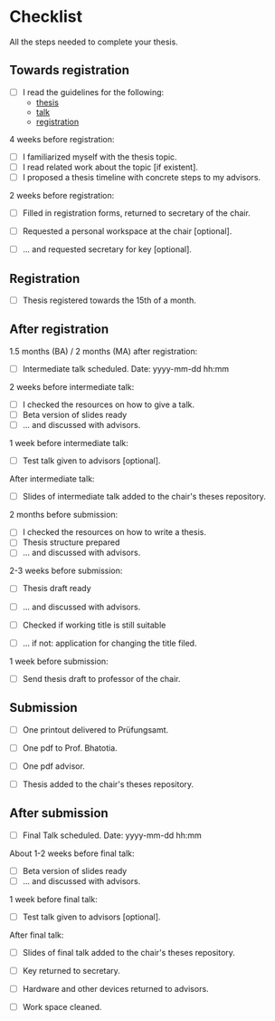 # Checklist

All the steps needed to complete your thesis.


## Towards registration

* [ ] I read the guidelines for the following:
    - [thesis](thesis/THESIS-README.md)
    - [talk](talk/TALK-README.md)
    - [registration](registration/REGISTER-README.md)

4 weeks before registration:
* [ ] I familiarized myself with the thesis topic.
* [ ] I read related work about the topic [if existent].
* [ ] I proposed a thesis timeline with concrete steps to my advisors.

2 weeks before registration:
* [ ] Filled in registration forms, returned to secretary of the chair.
* [ ] Requested a personal workspace at the chair [optional].
* [ ] ... and requested secretary for key [optional].


## Registration

* [ ] Thesis registered towards the 15th of a month.


## After registration

1.5 months (BA) / 2 months (MA) after registration:
* [ ] Intermediate talk scheduled. Date: yyyy-mm-dd hh:mm

2 weeks before intermediate talk:
* [ ] I checked the resources on how to give a talk.
* [ ] Beta version of slides ready
* [ ] ... and discussed with advisors.

1 week before intermediate talk:
* [ ] Test talk given to advisors [optional].

After intermediate talk:
* [ ] Slides of intermediate talk added to the chair's theses repository.

2 months before submission:
* [ ] I checked the resources on how to write a thesis.
* [ ] Thesis structure prepared
* [ ] ... and discussed with advisors.

2-3 weeks before submission:
* [ ] Thesis draft ready
* [ ] ... and discussed with advisors.
* [ ] Checked if working title is still suitable
* [ ] ... if not: application for changing the title filed.


1 week before submission:
* [ ] Send thesis draft to professor of the chair.


## Submission

* [ ] One printout delivered to Prüfungsamt.
* [ ] One pdf to Prof. Bhatotia.
* [ ] One pdf advisor.
* [ ] Thesis added to the chair's theses repository.


## After submission

* [ ] Final Talk scheduled. Date: yyyy-mm-dd hh:mm

About 1-2 weeks before final talk:
* [ ] Beta version of slides ready
* [ ] ... and discussed with advisors.

1 week before final talk:
* [ ] Test talk given to advisors [optional].

After final talk:
* [ ] Slides of final talk added to the chair's theses repository.
* [ ] Key returned to secretary.
* [ ] Hardware and other devices returned to advisors.
* [ ] Work space cleaned.


